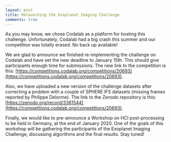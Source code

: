 ```yaml
---
layout: post
title: Relaunching the Exoplanet Imaging Challenge
comments: true
---
```


As you may know, we chose Codalab as a platform for hosting this challenge. Unfortunately, Codalab had a big crash this summer and our competition was totally erased. No back up available!

We are glad to announce we finished re-implementing the challenge on Codalab and have set the new deadline to January 15th. This should give participants enough time for submissions. The new link to the competition is this: [https://competitions.codalab.org/competitions/20693](https://competitions.codalab.org/competitions/20693).

Also, we have uploaded a new version of the challenge datasets after correcting a problem with a couple of SPHERE IFS datasets (missing frames reported by Philippe Delorme). The link to the Zenodo repository is this: [https://zenodo.org/record/3361544](https://competitions.codalab.org/competitions/20693).

Finally, we would like to pre-announce a Workshop on HCI post-processing to be held in Germany, at the end of January 2020. One of the goals of this workshop will be gathering the participants of the Exoplanet Imaging Challenge, discussing algorithms and the final results. Stay tuned!

  
  